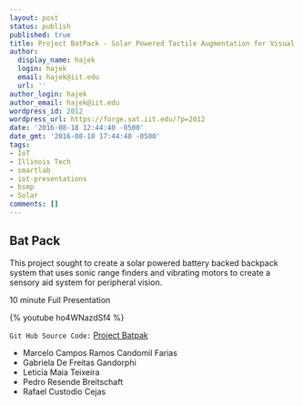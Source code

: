 ```yaml
---
layout: post
status: publish
published: true
title: Project BatPack - Solar Powered Tactile Augmentation for Visual Impairment Summer 2016 BSMP
author:
  display_name: hajek
  login: hajek
  email: hajek@iit.edu
  url: ''
author_login: hajek
author_email: hajek@iit.edu
wordpress_id: 2012
wordpress_url: https://forge.sat.iit.edu/?p=2012
date: '2016-08-18 12:44:40 -0500'
date_gmt: '2016-08-18 17:44:40 -0500'
tags:
- IoT
- Illinois Tech
- smartlab
- iot-presentations
- bsmp
- Solar
comments: []
---
```

## Bat Pack

This project sought to create a solar powered battery backed backpack system that uses sonic range finders and vibrating motors to create a sensory aid system for peripheral vision.

10 minute Full Presentation

{% youtube ho4WNazdSf4 %}

<code>Git Hub Source Code:</code> [Project Batpak](https://github.com/illinoistech-itm/batpack "Batpak source code")

* Marcelo Campos Ramos Candomil Farias
* Gabriela De Freitas Gandorphi
* Leticia Maia Teixeira
* Pedro Resende Breitschaft
* Rafael Custodio Cejas
